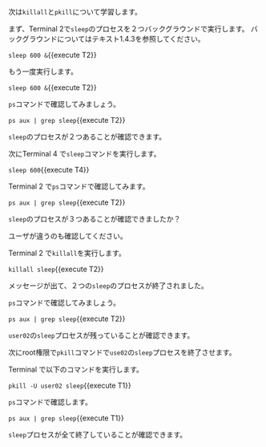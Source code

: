 次は`killall`と`pkill`について学習します。

まず、Terminal 2で`sleep`のプロセスを２つバックグラウンドで実行します。
バックグラウンドについてはテキスト1.4.3を参照してください。

`sleep 600 &`{{execute T2}}

もう一度実行します。

`sleep 600 &`{{execute T2}}

`ps`コマンドで確認してみましょう。

`ps aux | grep sleep`{{execute T2}}

`sleep`のプロセスが２つあることが確認できます。

次にTerminal 4 で`sleep`コマンドを実行します。

`sleep 600`{{execute T4}}

Terminal 2 で`ps`コマンドで確認してみます。

`ps aux | grep sleep`{{execute T2}}

`sleep`のプロセスが３つあることが確認できましたか？

ユーザが違うのも確認してください。

Terminal 2 で`killall`を実行します。

`killall sleep`{{execute T2}}

メッセージが出て、２つの`sleep`のプロセスが終了されました。

`ps`コマンドで確認してみましょう。

`ps aux | grep sleep`{{execute T2}}

`user02`の`sleep`プロセスが残っていることが確認できます。

次にroot権限で`pkill`コマンドで`use02`の`sleep`プロセスを終了させます。

Terminal で以下のコマンドを実行します。

`pkill -U user02 sleep`{{execute T1}}

`ps`コマンドで確認します。

`ps aux | grep sleep`{{execute T1}}

`sleep`プロセスが全て終了していることが確認できます。